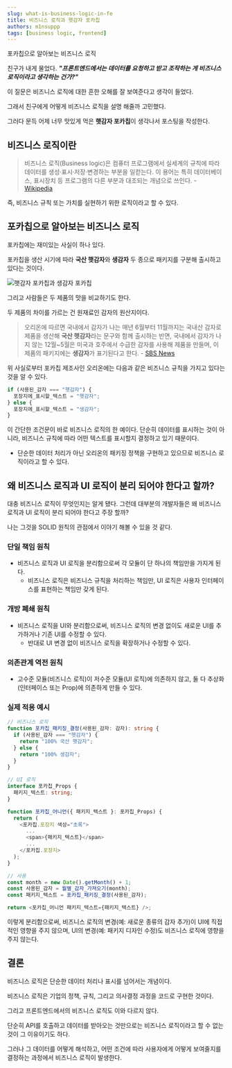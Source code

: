 ```yaml
---
slug: what-is-business-logic-in-fe
title: 비즈니스 로직과 햇감자 포카칩
authors: m1nsuppp
tags: [business logic, frontend]
---
```


포카칩으로 알아보는 비즈니스 로직

<!--truncate-->

친구가 내게 물었다. **_"프론트엔드에서는 데이터를 요청하고 받고 조작하는 게 비즈니스 로직이라고 생각하는 건가?"_**

이 질문은 비즈니스 로직에 대한 흔한 오해를 잘 보여준다고 생각이 들었다.

그래서 친구에게 어떻게 비즈니스 로직을 설명 해줄까 고민했다.

그러다 문득 어제 너무 맛있게 먹은 **햇감자 포카칩**이 생각나서 포스팅을 작성한다.

## 비즈니스 로직이란

> 비즈니스 로직(Business logic)은 컴퓨터 프로그램에서 실세계의 규칙에 따라 데이터를 생성·표시·저장·변경하는 부분을 일컫는다. 이 용어는 특히 데이터베이스, 표시장치 등 프로그램의 다른 부분과 대조되는 개념으로 쓰인다. - [Wikipedia](https://ko.wikipedia.org/wiki/%EB%B9%84%EC%A6%88%EB%8B%88%EC%8A%A4_%EB%A1%9C%EC%A7%81)

즉, 비즈니스 규칙 또는 가치를 실현하기 위한 로직이라고 할 수 있다.

## 포카칩으로 알아보는 비즈니스 로직

포카칩에는 재미있는 사실이 하나 있다.

포카칩을 생산 시기에 따라 **국산 햇감자**와 **생감자** 두 종으로 패키지를 구분해 출시하고 있다는 것이다.

![햇감자 포카칩과 생감자 포카칩](pocachip.png)

그리고 사람들은 두 제품의 맛을 비교하기도 한다.

두 제품의 차이를 가르는 건 원재료인 감자의 원산지이다.

> 오리온에 따르면 국내에서 감자가 나는 매년 6월부터 11월까지는 국내산 감자로 제품을 생산해 **국산 햇감자**라는 문구와 함께 출시하는 반면, 국내에서 감자가 나지 않는 12월~5월은 미국과 호주에서 수급한 감자를 사용해 제품을 만들며, 이 제품의 패키지에는 **생감자**가 표기된다고 한다. - [SBS News](https://news.sbs.co.kr/news/endPage.do?news_id=N1007321069)

위 사실로부터 포카칩 제조사인 오리온에는 다음과 같은 비즈니스 규칙을 가지고 있다는 것을 알 수 있다.

```javascript
if (사용된_감자 === "햇감자") {
  포장지에_표시할_텍스트 = "햇감자";
} else {
  포장지에_표시할_텍스트 = "생감자";
}
```

이 간단한 조건문이 바로 비즈니스 로직의 한 예이다. 단순히 데이터를 표시하는 것이 아니라, 비즈니스 규칙에 따라 어떤 텍스트를 표시할지 결정하고 있기 때문이다.

- 단순한 데이터 처리가 아닌 오리온의 패키징 정책을 구현하고 있으므로 비즈니스 로직이라고 할 수 있다.

## 왜 비즈니스 로직과 UI 로직이 분리 되어야 한다고 할까?

대충 비즈니스 로직이 무엇인지는 알게 됐다. 그런데 대부분의 개발자들은 왜 비즈니스 로직과 UI 로직이 분리 되어야 한다고 주장 할까?

나는 그것을 SOLID 원칙의 관점에서 이야기 해볼 수 있을 것 같다.

### 단일 책임 원칙

- 비즈니스 로직과 UI 로직을 분리함으로써 각 모듈이 단 하나의 책임만을 가지게 된다.
  - 비즈니스 로직은 비즈니스 규칙을 처리하는 책임만, UI 로직은 사용자 인터페이스를 표현하는 책임만 갖게 된다.

### 개방 폐쇄 원칙

- 비즈니스 로직을 UI와 분리함으로써, 비즈니스 로직의 변경 없이도 새로운 UI를 추가하거나 기존 UI를 수정할 수 있다.
  - 반대로 UI 변경 없이 비즈니스 로직을 확장하거나 수정할 수 있다.

### 의존관계 역전 원칙

- 고수준 모듈(비즈니스 로직)이 저수준 모듈(UI 로직)에 의존하지 않고, 둘 다 추상화(인터페이스 또는 Prop)에 의존하게 만들 수 있다.

### 실제 적용 예시

```typescript
// 비즈니스 로직
function 포카칩_패키징_결정(사용된_감자: 감자): string {
  if (사용된_감자 === "햇감자") {
    return "100% 국산 햇감자";
  } else {
    return "100% 생감자";
  }
}

// UI 로직
interface 포카칩_Props {
  패키지_텍스트: string;
}

function 포카칩_어니언({ 패키지_텍스트 }: 포카칩_Props) {
  return (
    <포카칩.포장지 색상="초록">
      ...
      <span>{패키지_텍스트}</span>
      ...
    </포카칩.포장지>
  );
}

// 사용
const month = new Date().getMonth() + 1;
const 사용된_감자 = 월별_감자_가져오기(month);
const 패키지_텍스트 = 포카칩_패키징_결정(사용된_감자);

return <포카칩_어니언 패키지_텍스트={패키지_텍스트} />;
```

이렇게 분리함으로써, 비즈니스 로직의 변경(예: 새로운 종류의 감자 추가)이 UI에 직접적인 영향을 주지 않으며, UI의 변경(예: 패키지 디자인 수정)도 비즈니스 로직에 영향을 주지 않는다.

## 결론

비즈니스 로직은 단순한 데이터 처리나 표시를 넘어서는 개념이다.

비즈니스 로직은 기업의 정책, 규칙, 그리고 의사결정 과정을 코드로 구현한 것이다.

그리고 프론트엔드에서의 비즈니스 로직도 이와 다르지 않다.

단순히 API를 호출하고 데이터를 받아오는 것만으로는 비즈니스 로직이라고 할 수 없는 것이 그 이유이기도 하다.

그러나 그 데이터를 어떻게 해석하고, 어떤 조건에 따라 사용자에게 어떻게 보여줄지를 결정하는 과정에서 비즈니스 로직이 발생한다.
